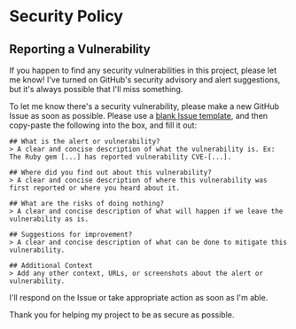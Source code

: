 # Security Policy

## Reporting a Vulnerability

If you happen to find any security vulnerabilities in this project, please let me know! I've turned on GitHub's security advisory and alert suggestions, but it's always possible that I'll miss something.

To let me know there's a security vulnerability, please make a new GitHub Issue as soon as possible. Please use a [blank Issue template](https://github.com/emmasax4/emmasax4.info/issues/new), and then copy-paste the following into the box, and fill it out:
```
## What is the alert or vulnerability?
> A clear and concise description of what the vulnerability is. Ex: The Ruby gem [...] has reported vulnerability CVE-[...].

## Where did you find out about this vulnerability?
> A clear and concise description of where this vulnerability was first reported or where you heard about it.

## What are the risks of doing nothing?
> A clear and concise description of what will happen if we leave the vulnerability as is.

## Suggestions for improvement?
> A clear and concise description of what can be done to mitigate this vulnerability.

## Additional Context
> Add any other context, URLs, or screenshots about the alert or vulnerability.
```

I'll respond on the Issue or take appropriate action as soon as I'm able.

Thank you for helping my project to be as secure as possible.
